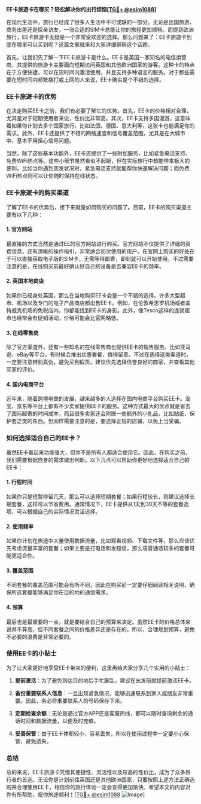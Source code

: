 **EE卡旅遊卡在哪买？轻松解决你的出行烦恼[[TG💪+ @esim1088](https://t.me/s/esim1088)]**

在现代生活中，旅行已经成了很多人生活中不可或缺的一部分。无论是出国旅游、商务出差还是探亲访友，一张合适的SIM卡总能让你的旅程更加顺畅。而提到欧洲旅行，EE卡旅游卡无疑是一个非常受欢迎的选择。那么问题来了：EE卡旅遊卡到底在哪里可以买到呢？这篇文章就来和大家详细聊聊这个话题。

首先，让我们先了解一下EE卡旅游卡是什么。EE卡是英国一家知名的电信运营商，其提供的旅游卡主要面向短期访问英国和其他欧洲国家的游客。这种卡的特点在于方便快捷，可以在短时间内激活使用，并且支持多种语言的服务。对于那些需要在短时间内频繁拨打或上网的人来说，EE卡确实是个不错的选择。

### EE卡旅遊卡的优势

在决定购买EE卡之前，我们有必要了解它的优势。首先，EE卡的价格相对合理，尤其是对于短期使用者来说，性价比非常高。其次，EE卡支持多国漫游，这意味着如果你计划去多个国家旅行，比如法国、德国、意大利等，这张卡也能满足你的需求。此外，EE卡还提供了不错的网络速度和信号覆盖范围，尤其是在大城市中，基本不用担心信号问题。

当然，除了这些基本功能外，EE卡还提供了一些附加服务，比如紧急电话支持、免费WiFi热点等。这些小细节虽然看似不起眼，但在实际旅行中却能带来极大的便利。比如当你遇到突发状况时，紧急电话支持就能帮你快速解决问题；而免费WiFi热点则可以让你随时保持在线状态。

### EE卡旅遊卡的购买渠道

了解了EE卡的优势后，接下来就是如何购买的问题了。目前，EE卡的购买渠道主要有以下几种：

#### 1. 官方网站

最直接的方式当然是通过EE的官方网站进行购买。官方网站不仅提供了详细的资费信息，还有清晰的操作指引，非常适合初次使用的用户。在官网上购买的好处在于可以直接获取电子版的SIM卡，无需等待邮寄，即刻就可以开始使用。不过需要注意的是，在线购买前最好确认好自己的设备是否兼容EE卡的频率。

#### 2. 英国本地商店

如果你已经身处英国，那么在当地购买EE卡会是一个不错的选择。许多大型超市、机场以及专门的电子产品商店都出售EE卡。例如，在伦敦希思罗机场或者盖特威克机场的免税店内，你都能找到EE卡的身影。此外，像Tesco这样的连锁超市也经常会有促销活动，价格可能会比官网略低。

#### 3. 在线零售商

除了官方渠道外，还有一些知名的在线零售商也提供EE卡的销售服务。比如亚马逊、eBay等平台，有时候会推出优惠套餐，值得留意。不过在选择这类渠道时，一定要注意辨别真伪，避免买到假货。建议优先选择信誉良好的商家，并查看其他买家的评价。

#### 4. 国内电商平台

近年来，随着跨境电商的发展，越来越多的人选择在国内电商平台购买EE卡。淘宝、京东等平台上都有不少卖家提供EE卡的服务。这种方式最大的优点就是省去了国际邮寄的时间成本，而且很多卖家还会附赠一些额外的小礼品，比如贴纸、保护套之类的东西。但同样需要注意的是，要选择正规的店铺，以免上当受骗。

### 如何选择适合自己的EE卡？

虽然EE卡看起来功能强大，但并不是所有人都适合使用它。因此，在购买之前，我们需要根据自身的需求做出判断。以下几点可以帮助你更好地选择适合自己的EE卡：

#### 1. 行程时间

如果你只是短暂停留几天，那么可以选择短期套餐；如果行程较长，则建议选择长期套餐，这样可以节省费用。通常情况下，EE卡提供从1天到30天不等的套餐选项，可以根据自己的实际情况灵活选择。

#### 2. 使用频率

如果你计划在旅途中大量使用数据流量，比如观看视频、下载文件等，那么应该优先考虑流量丰富的套餐；如果主要是打电话和发短信，那么语音通话较多的套餐可能更适合你。

#### 3. 覆盖范围

不同套餐的覆盖范围可能会有所不同，因此在购买前一定要仔细阅读相关说明，确保所选套餐能够满足你在目的地的通信需求。

#### 4. 预算

最后也是最重要的一点，就是要结合自己的预算来决定。虽然EE卡的价格总体来说并不算高，但不同套餐之间的价格差异还是存在的。所以，合理规划预算，避免不必要的浪费是非常必要的。

### 使用EE卡的小贴士

为了让大家更好地享受EE卡带来的便利，这里再给大家分享几个实用的小贴士：

1. **提前激活**：为了避免到达目的地后手忙脚乱，建议在出发前就提前激活EE卡。
   
2. **备份重要联系人信息**：一旦出现紧急情况，能够迅速联系到家人或朋友非常重要。因此，务必将重要联系人的号码保存下来。

3. **定期检查余额**：无论是通过官方APP还是客服热线，都可以随时查询剩余的通话时间和数据流量，以便及时充值。

4. **妥善保管**：由于EE卡体积较小，容易丢失，所以在使用过程中一定要小心保管，避免遗失。

### 总结

总的来说，EE卡旅游卡凭借其便捷性、灵活性以及较高的性价比，成为了众多旅行者的首选。无论你是计划前往英国还是其他欧洲国家，只要按照上述方法正确选购并合理使用EE卡，相信你的旅行体验一定会变得更加愉快。希望本文的内容对你有所帮助，祝你旅途顺利！[[TG💪+ @esim1088](https://t.me/s/esim1088) ![Image](https://i.postimg.cc/4NQfJmqS/Snipaste-2025-05-13-00-14-12.png)]